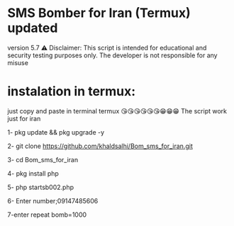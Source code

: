 # SMS Bomber for Iran (Termux) updated 
version 5.7
⚠ Disclaimer: This script is intended for educational and security testing purposes only. The developer is not responsible for any misuse
# instalation in termux:
just copy and paste in terminal termux 😘😘😘😘😘😘😁😁😁
The script work just for iran

1- pkg update && pkg upgrade -y 

2- git clone https://github.com/khaldsalhi/Bom_sms_for_iran.git

3- cd Bom_sms_for_iran

4- pkg install php   

5- php startsb002.php

6- Enter number;09147485606

7-enter repeat bomb=1000
